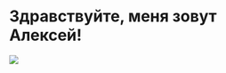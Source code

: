 
# **Здравствуйте, меня зовут Алексей!** 
![](https://resizer-1.napopravku.ru/iblock/4a1/3au/4a13auzzg1x1abwznitbo26a9httwekvae69aart.jpg?width=284&height=284&position=top&mode=fit)
